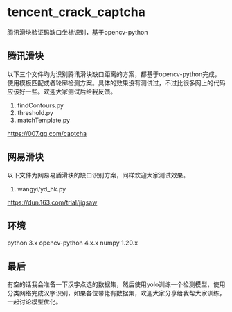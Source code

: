 # tencent_crack_captcha
腾讯滑块验证码缺口坐标识别，基于opencv-python

## 腾讯滑块
以下三个文件均为识别腾讯滑块缺口距离的方案，都基于opencv-python完成，使用模板匹配或者轮廓检测方案。具体的效果没有测试过，不过比很多网上的代码应该好一些。欢迎大家测试后给我反馈。
1. findContours.py
2. threshold.py
3. matchTemplate.py

https://007.qq.com/captcha

## 网易滑块
以下文件为网易易盾滑块的缺口识别方案，同样欢迎大家测试效果。
1. wangyi/yd_hk.py

https://dun.163.com/trial/jigsaw

## 环境
python 3.x
opencv-python 4.x.x
numpy 1.20.x

## 最后
有空的话我会准备一下汉字点选的数据集，然后使用yolo训练一个检测模型，使用分类网络完成汉字识别，如果各位带佬有数据集，欢迎大家分享给我帮大家训练，一起讨论模型优化。